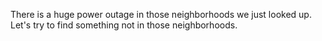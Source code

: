 There is a huge power outage in those neighborhoods we just looked up.
Let's try to find something not in those neighborhoods.